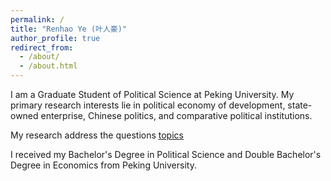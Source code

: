 ```yaml
---
permalink: /
title: "Renhao Ye (叶人豪)"
author_profile: true
redirect_from: 
  - /about/
  - /about.html
---
```


I am a Graduate Student of Political Science at Peking University. My primary research interests lie in political economy of development, state-owned enterprise, Chinese politics, and comparative political institutions.

My research address the questions
[topics](http://thenhow-ye.github.io/publications/)


I received my Bachelor's Degree in Political Science and Double Bachelor's Degree in Economics from Peking University.



